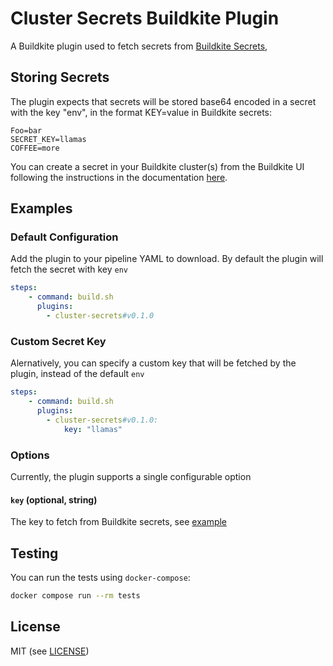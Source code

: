 # Cluster Secrets Buildkite Plugin

A Buildkite plugin used to fetch secrets from [Buildkite Secrets](https://buildkite.com/docs/pipelines/security/secrets/buildkite-secrets),

## Storing Secrets
The plugin expects that secrets will be stored base64 encoded in a secret with the key "env", in the format KEY=value in Buildkite secrets:

```shell
Foo=bar
SECRET_KEY=llamas
COFFEE=more
```

You can create a secret in your Buildkite cluster(s) from the Buildkite UI following the instructions in the documentation [here](https://buildkite.com/docs/pipelines/security/secrets/buildkite-secrets#create-a-secret-using-the-buildkite-interface).

## Examples

### Default Configuration
Add the plugin to your pipeline YAML to download. By default the plugin will fetch the secret with key `env`

```yaml
steps:
    - command: build.sh
      plugins:
        - cluster-secrets#v0.1.0
```

### Custom Secret Key
Alernatively, you can specify a custom key that will be fetched by the plugin, instead of the default `env`

```yaml
steps:
    - command: build.sh
      plugins:
        - cluster-secrets#v0.1.0:
            key: "llamas"
```

### Options
Currently, the plugin supports a single configurable option
#### `key` (optional, string)
The key to fetch from Buildkite secrets, see [example](#custom-secret-key)

## Testing
You can run the tests using `docker-compose`:
```bash
docker compose run --rm tests
```

## License

MIT (see [LICENSE](LICENSE))
